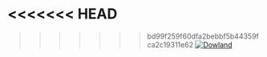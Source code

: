 <<<<<<< HEAD
=======

>>>>>>> bd99f259f60dfa2bebbf5b44359fca2c19311e62
[![Dowland](https://i.imgur.com/AnxsELS.png)](https://github.com/Under4groos/KeyboardHook/blob/master/KeyboardHook/bin/Release/KeyboardHook.dll?raw=true)

